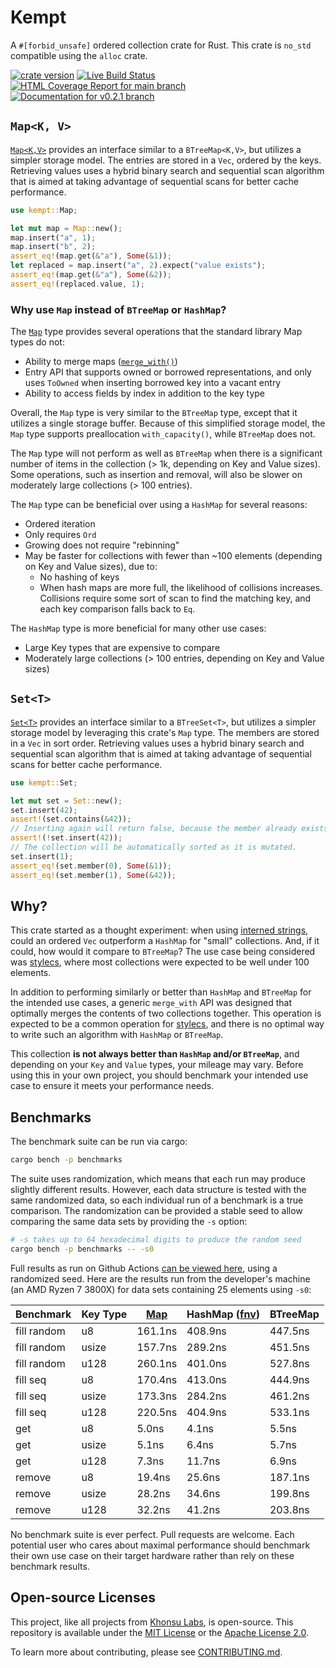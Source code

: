 # Kempt

A `#[forbid_unsafe]` ordered collection crate for Rust. This crate is `no_std`
compatible using the `alloc` crate.

[![crate version](https://img.shields.io/crates/v/kempt.svg)](https://crates.io/crates/kempt)
[![Live Build Status](https://img.shields.io/github/actions/workflow/status/khonsulabs/kempt/rust.yml?branch=v0.2.1)](https://github.com/khonsulabs/kempt/actions?query=workflow:Tests)
[![HTML Coverage Report for `main` branch](https://khonsulabs.github.io/kempt/coverage/badge.svg)](https://khonsulabs.github.io/kempt/coverage/)
[![Documentation for `v0.2.1` branch](https://img.shields.io/badge/docs-main-informational)](https://docs.rs/kempt)

## `Map<K, V>`

[`Map<K,V>`][map] provides an interface similar to a `BTreeMap<K,V>`, but
utilizes a simpler storage model. The entries are stored in a `Vec`, ordered by
the keys. Retrieving values uses a hybrid binary search and sequential scan
algorithm that is aimed at taking advantage of sequential scans for better cache
performance.

```rust
use kempt::Map;

let mut map = Map::new();
map.insert("a", 1);
map.insert("b", 2);
assert_eq!(map.get(&"a"), Some(&1));
let replaced = map.insert("a", 2).expect("value exists");
assert_eq!(map.get(&"a"), Some(&2));
assert_eq!(replaced.value, 1);
```

### Why use `Map` instead of `BTreeMap` or `HashMap`?

The [`Map`][map] type provides several operations that the standard library Map
types do not:

- Ability to merge maps ([`merge_with()`][merge-with])
- Entry API that supports owned or borrowed representations, and only uses
  `ToOwned` when inserting borrowed key into a vacant entry
- Ability to access fields by index in addition to the key type

Overall, the `Map` type is very similar to the `BTreeMap` type, except that it
utilizes a single storage buffer. Because of this simplified storage model, the
`Map` type supports preallocation `with_capacity()`, while `BTreeMap` does not.

The `Map` type will not perform as well as `BTreeMap` when there is a
significant number of items in the collection (> 1k, depending on Key and Value
sizes). Some operations, such as insertion and removal, will also be slower on
moderately large collections (> 100 entries).

The `Map` type can be beneficial over using a `HashMap` for several reasons:

- Ordered iteration
- Only requires `Ord`
- Growing does not require "rebinning"
- May be faster for collections with fewer than ~100 elements (depending on Key
  and Value sizes), due to:
  - No hashing of keys
  - When hash maps are more full, the likelihood of collisions increases.
    Collisions require some sort of scan to find the matching key, and each key
    comparison falls back to `Eq`.

The `HashMap` type is more beneficial for many other use cases:

- Large Key types that are expensive to compare
- Moderately large collections (> 100 entries, depending on Key and Value sizes)

## `Set<T>`

[`Set<T>`][set] provides an interface similar to a `BTreeSet<T>`, but utilizes a
simpler storage model by leveraging this crate's `Map` type. The members are
stored in a `Vec` in sort order. Retrieving values uses a hybrid binary search
and sequential scan algorithm that is aimed at taking advantage of sequential
scans for better cache performance.

```rust
use kempt::Set;

let mut set = Set::new();
set.insert(42);
assert!(set.contains(&42));
// Inserting again will return false, because the member already exists.
assert!(!set.insert(42));
// The collection will be automatically sorted as it is mutated.
set.insert(1);
assert_eq!(set.member(0), Some(&1));
assert_eq!(set.member(1), Some(&42));
```

## Why?

This crate started as a thought experiment: when using [interned
strings][interner], could an ordered `Vec` outperform a `HashMap` for "small"
collections. And, if it could, how would it compare to `BTreeMap`? The use case
being considered was [stylecs][stylecs], where most collections were expected to
be well under 100 elements.

In addition to performing similarly or better than `HashMap` and `BTreeMap` for
the intended use cases, a generic `merge_with` API was designed that optimally
merges the contents of two collections together. This operation is expected to
be a common operation for [stylecs][stylecs], and there is no optimal way to
write such an algorithm with `HashMap` or `BTreeMap`.

This collection **is not always better than `HashMap` and/or `BTreeMap`**, and
depending on your `Key` and `Value` types, your mileage may vary. Before using
this in your own project, you should benchmark your intended use case to ensure
it meets your performance needs.

## Benchmarks

The benchmark suite can be run via cargo:

```sh
cargo bench -p benchmarks
```

The suite uses randomization, which means that each run may produce slightly
different results. However, each data structure is tested with the same
randomized data, so each individual run of a benchmark is a true comparison. The
randomization can be provided a stable seed to allow comparing the same data
sets by providing the `-s` option:

```sh
# -s takes up to 64 hexadecimal digits to produce the random seed
cargo bench -p benchmarks -- -s0
```

Full results as run on Github Actions [can be viewed
here](https://khonsulabs.github.io/kempt/benchmarks/report/index.html), using a
randomized seed. Here are the results run from the developer's machine (an AMD
Ryzen 7 3800X) for data sets containing 25 elements using `-s0`:

| Benchmark   | Key Type | [Map][map] | HashMap ([fnv][fnv]) | BTreeMap |
|-------------|----------|-----------|----------------------|----------|
| fill random | u8       |    161.1ns |              408.9ns |  447.5ns |
| fill random | usize    |    157.7ns |              289.2ns |  451.5ns |
| fill random | u128     |    260.1ns |              401.0ns |  527.8ns |
| fill seq    | u8       |    170.4ns |              413.0ns |  444.9ns |
| fill seq    | usize    |    173.3ns |              284.2ns |  461.2ns |
| fill seq    | u128     |    220.5ns |              404.9ns |  533.1ns |
| get         | u8       |      5.0ns |                4.1ns |    5.5ns |
| get         | usize    |      5.1ns |                6.4ns |    5.7ns |
| get         | u128     |      7.3ns |               11.7ns |    6.9ns |
| remove      | u8       |     19.4ns |               25.6ns |  187.1ns |
| remove      | usize    |     28.2ns |               34.6ns |  199.8ns |
| remove      | u128     |     32.2ns |               41.2ns |  203.8ns |

No benchmark suite is ever perfect. Pull requests are welcome. Each potential
user who cares about maximal performance should benchmark their own use case on
their target hardware rather than rely on these benchmark results.

[interner]: https://github.com/khonsulabs/interner
[stylecs]: https://github.com/khonsulabs/stylecs
[fnv]: https://github.com/servo/rust-fnv
[map]: https://docs.rs/kempt/*/kempt/struct.Map.html
[set]: https://docs.rs/kempt/*/kempt/struct.Set.html
[merge-with]: https://docs.rs/kempt/*/kempt/struct.Map.html#method.merge_with

## Open-source Licenses

This project, like all projects from [Khonsu Labs](https://khonsulabs.com/), is open-source.
This repository is available under the [MIT License](./LICENSE-MIT) or the
[Apache License 2.0](./LICENSE-APACHE).

To learn more about contributing, please see [CONTRIBUTING.md](./CONTRIBUTING.md).
